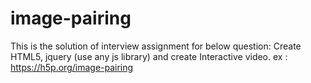 # image-pairing

This is the solution of interview assignment for below question:
Create HTML5, jquery (use any js library) and create Interactive video. ex : https://h5p.org/image-pairing
